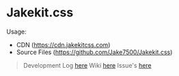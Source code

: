 # Jakekit.css

Usage:
- CDN (https://cdn.jakekitcss.com)
- Source Files (https://github.com/Jake7500/Jakekit.css)

> Development Log <a href="https://github.com/Jake7500/Jakekit.css/blob/master/Development%20Log.txt">here</a>
> Wiki <a href="https://github.com/Jake7500/Jakekit.css/wiki">here</a>
> Issue's  <a href="https://github.com/Jake7500/Jakekit.css/issues">here</a>

